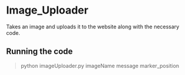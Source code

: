 # Image_Uploader
Takes an image and uploads it to the website along with the necessary code.
## Running the code
>
> python imageUploader.py imageName message marker_position
>
